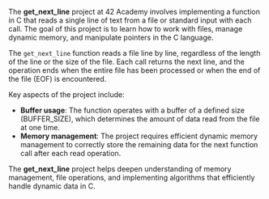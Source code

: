<p>The <strong>get_next_line</strong> project at 42 Academy involves implementing a function in C that reads a single line of text from a file or standard input with each call. The goal of this project is to learn how to work with files, manage dynamic memory, and manipulate pointers in the C language.</p>

<p>The <code>get_next_line</code> function reads a file line by line, regardless of the length of the line or the size of the file. Each call returns the next line, and the operation ends when the entire file has been processed or when the end of the file (EOF) is encountered.</p>

<p>Key aspects of the project include:</p>
<ul>
    <li><strong>Buffer usage</strong>: The function operates with a buffer of a defined size (BUFFER_SIZE), which determines the amount of data read from the file at one time.</li>
    <li><strong>Memory management</strong>: The project requires efficient dynamic memory management to correctly store the remaining data for the next function call after each read operation.</li>
</ul>

<p>The <strong>get_next_line</strong> project helps deepen understanding of memory management, file operations, and implementing algorithms that efficiently handle dynamic data in C.</p>
